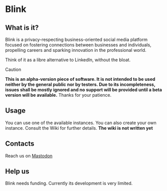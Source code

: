 # Blink

## What is it?
Blink is a privacy-respecting business-oriented social media platform focused on fostering connections between businesses and individuals, propelling careers and sparking innovation in the professional world.

Think of it as a libre alternative to LinkedIn, without the bloat.

> [!CAUTION]
> **This is an alpha-version piece of software. It is not intended to be used neither by the general public nor by testers. Due to its incompleteness, issues shall be mostly ignored and no support will be provided until a beta version will be available.** Thanks for your patience.


## Usage
You can use one of the available instances. You can also create your own instance. Consult the Wiki for further details. **The wiki is not written yet**

## Contacts
Reach us on <a rel="me" href="https://mastodon.social/@blinknetwork">Mastodon</a>

## Help us
Blink needs funding. Currently its development is very limited.
